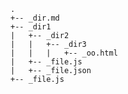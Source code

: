     .
    +-- _dir.md
    +-- _dir1
    |	+-- _dir2
    |	|	+-- _dir3
    |	|	|	+-- _oo.html
    |	+-- _file.js
    |	+-- _file.json
    +-- _file.js
    
